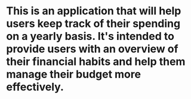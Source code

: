 # This is an application that will help users keep track of their spending on a yearly basis. It's intended to provide users with an overview of their financial habits and help them manage their budget more effectively.

